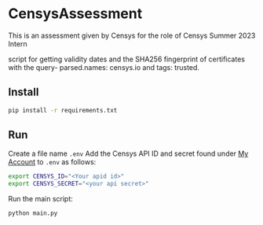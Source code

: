 # CensysAssessment
This is an assessment given by Censys for the role of  Censys Summer 2023 Intern

script for getting validity dates and the SHA256 fingerprint of certificates with the query- parsed.names: censys.io and tags: trusted.

## Install

```bash
pip install -r requirements.txt
```

## Run
Create a file name `.env`
Add the Censys API ID and secret found under [My Account](https://censys.io/account/api) to `.env` as follows:
```bash
export CENSYS_ID="<Your apid id>"
export CENSYS_SECRET="<your api secret>"
```
Run the main script:
```bash
python main.py
```

